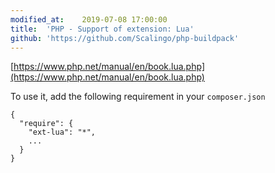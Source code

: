 ```yaml
---
modified_at:	2019-07-08 17:00:00
title:	'PHP - Support of extension: Lua'
github: 'https://github.com/Scalingo/php-buildpack'
---
```


[https://www.php.net/manual/en/book.lua.php](https://www.php.net/manual/en/book.lua.php)

To use it, add the following requirement in your `composer.json`

```
{
  "require": {
    "ext-lua": "*",
    ...
  }
}
```
